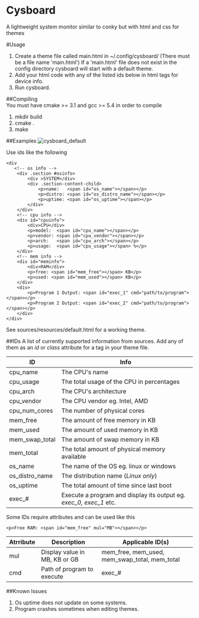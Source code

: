 Cysboard 
=========
A lightweight system monitor similar to conky but with html and
css for themes

#Usage
1. Create a theme file called main.html in ~/.config/cysboard/ (There must be a file name 'main.html')
	If a 'main.html' file does not exist in the config directory cysboard will start with a default theme.
2. Add your html code with any of the listed ids below in html tags for device info.
3. Run cysboard.


##Compiling  
You must have cmake >= 3.1 and gcc >= 5.4 in order to compile

1. mkdir build
2. cmake .
3. make


##Examples
![cysboard_default](https://cloud.githubusercontent.com/assets/3809183/22162361/04db2e0c-df14-11e6-8448-45829ca36e8b.png)

Use ids like the following 

    <div
	   <!-- os info -->
	    <div .section #osinfo>
	        <div >SYSTEM</div>
            <div .section-content-child>
                <p>name:   <span id="os_name"></span></p>
                <p>distro: <span id="os_distro_name"></span></p>
                <p>uptime: <span id="os_uptime"></span></p>
            </div>
	    </div>
	    <!-- cpu info -->
	    <div id="cpuinfo">
	        <div>CPU</div>
	        <p>model:  <span id="cpu_name"></span></p>
	        <p>vendor: <span id="cpu_vendor"></span></p>
	        <p>arch:   <span id="cpu_arch"></span></p>
	        <p>usage:  <span id="cpu_usage"></span> %</p>
	    </div>
	    <!-- mem info -->
	    <div id="meminfo">
	        <div>RAM</div>
	        <p>free: <span id="mem_free"></span> KB</p>
	        <p>used: <span id="mem_used"></span> KB</p>
	    </div>
	    <div>
	    	<p>Program 1 Output: <span id="exec_1" cmd="path/to/program"></span></p>
	    	<p>Program 2 Output: <span id="exec_2" cmd="path/to/program"></span></p>	    	
	    </div>
    </div>

See sources/resources/default.html for a working theme.

##IDs
A list of currently supported information from sources. Add any of
them as an *id* or *class* attribute for a tag in your theme file.

ID             | Info
-------------- | -----------------
cpu_name       | The CPU's name                                 
cpu_usage      | The total usage of the CPU in percentages      
cpu_arch       | The CPU's architecture                         
cpu_vendor     | The CPU vendor eg. Intel, AMD                  
cpu_num_cores  | The number of physical cores                
mem_free       | The amount of free memory in KB                
mem_used       | The amount of used memory in KB                
mem_swap_total | The amount of swap memory in KB                
mem_total      | The total amount of physical memory available
os_name        | The name of the OS eg. linux or windows        
os_distro_name | The distribution name (*Linux only*)       
os_uptime      | The total amount of time since last boot
exec_#         | Execute a program and display its output eg. *exec_0, exec_1* etc.

Some IDs require attributes and can be used like this

	<p>Free RAM: <span id="mem_free" mul="MB"></span></p>

Atrribute       | Description                       | Applicable ID(s)
----------------| --------------------------------- | ---------------------------------------------
mul             | Display value in MB, KB or GB     | mem_free, mem_used, mem_swap_total, mem_total
cmd             | Path of program to execute        | exec_#


##Known Issues
1. Os uptime does not update on some systems.
2. Program crashes sometimes when editing themes.
